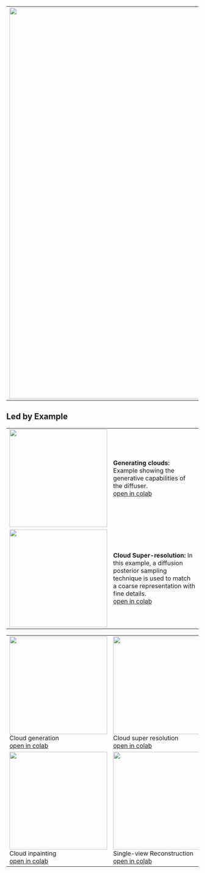 
<!--![](./images/generated_example_2.webp)-->

<table >
<tr>
<td>
<img width="1024pt" src="./images/generated_example_2.webp"/>
</td>
<td>
<h1> Cloudy </h1>
Official implementation of the paper "Light Transport-aware Diffusion Posterior Sampling for Single View Reconstruction of Volumes"
</td>
</tr>
</table>


## Led by Example

<table>
<tr>
<td><img width="256pt" src="./images/tutorial_01_generating_clouds.webp"/></td>
<td>
<b>Generating clouds:</b> Example showing the generative capabilities of the diffuser.
<br/><a href="https://colab.research.google.com/github/rendervous/cloudy_project/blob/main/examples/e01_generating_clouds.ipynb">open in colab</a>
</td>
</tr>


<tr>
<td><img width="256pt" src="./images/generated_cloud_super_resolution.webp"/></td>
<td>
<b>Cloud Super-resolution:</b> In this example, a diffusion posterior sampling technique is used to match a coarse representation with fine details.
<br/><a href="https://colab.research.google.com/github/rendervous/cloudy_project/blob/main/examples/e01_generating_clouds.ipynb">open in colab</a>
</td>
</tr>

</table>

|                                                                                                                                                                                                                                               |                                                                                                                                                                                                                                                      |
|-----------------------------------------------------------------------------------------------------------------------------------------------------------------------------------------------------------------------------------------------|------------------------------------------------------------------------------------------------------------------------------------------------------------------------------------------------------------------------------------------------------|
| <img width="256pt" src="./images/tutorial_01_generating_clouds.webp"/></br>Cloud generation<br/><a href="https://colab.research.google.com/github/rendervous/cloudy_project/blob/main/examples/e01_generating_clouds.ipynb">open in colab</a> | <img width="256pt" src="./images/generated_cloud_super_resolution.webp"/><br/>Cloud super resolution<br/><a href="https://colab.research.google.com/github/rendervous/cloudy_project/blob/main/examples/e02_cloud_super_resolution.ipynb">open in colab</a>       |
| <img width="256pt" src="./images/generated_cloud_inpainting.webp"/></br>Cloud inpainting<br/><a href="https://colab.research.google.com/github/rendervous/cloudy_project/blob/main/examples/e03_cloud_inpainting.ipynb">open in colab</a>                  | <img width="256pt" src="./images/generated_cloud_single_view.webp"/><br/>Single-view Reconstruction<br/><a href="https://colab.research.google.com/github/rendervous/cloudy_project/blob/main/examples/e03_cloud_inpainting.ipynb">open in colab</a> |
 
 










